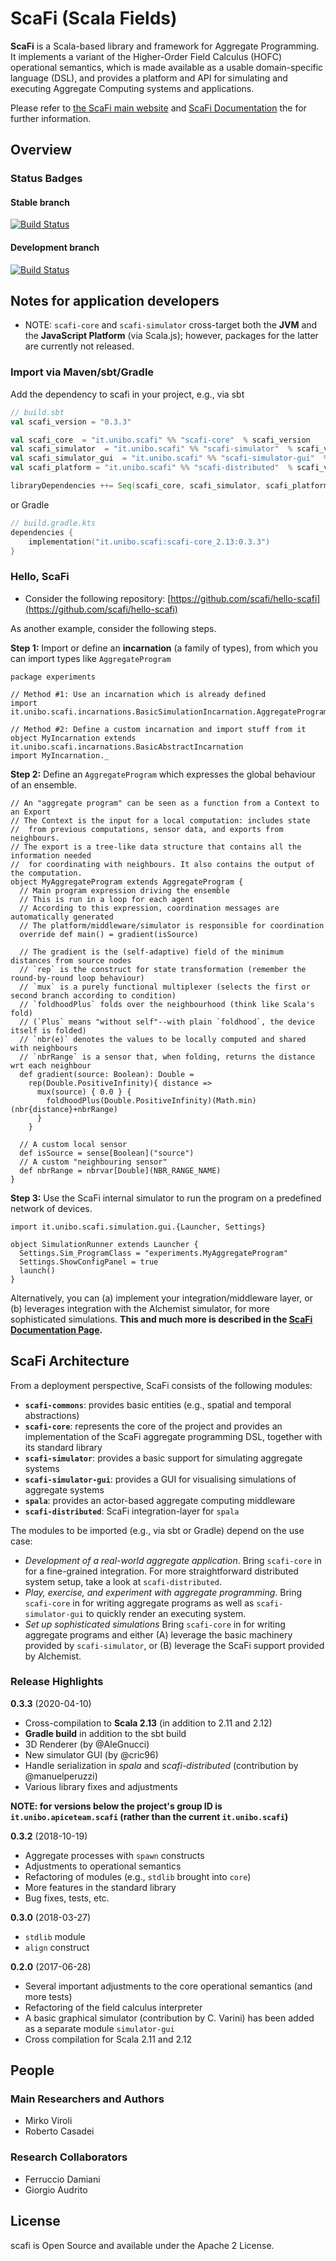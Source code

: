 # ScaFi (**Sca**la **Fi**elds) #

**ScaFi** is a Scala-based library and framework for Aggregate Programming.
It implements a variant of the Higher-Order Field Calculus (HOFC) operational semantics,
 which is made available as a usable domain-specific language (DSL),
and provides a platform and API for simulating and executing Aggregate Computing systems and applications.

Please refer to [the ScaFi main website](https://scafi.github.io/) 
 and [ScaFi Documentation](https://scafi.github.io/docs) the for further information.


## Overview

### Status Badges

#### Stable branch

[![Build Status](https://travis-ci.org/scafi/scafi.svg?branch=master)](https://travis-ci.org/scafi/scafi)

#### Development branch

[![Build Status](https://travis-ci.org/scafi/scafi.svg?branch=develop)](https://travis-ci.org/scafi/scafi)

## Notes for application developers

- NOTE: `scafi-core` and `scafi-simulator` cross-target both the **JVM** and the **JavaScript Platform** (via Scala.js); however, 
 packages for the latter are currently not released.

### Import via Maven/sbt/Gradle

Add the dependency to scafi in your project, e.g., via sbt

```scala
// build.sbt
val scafi_version = "0.3.3"

val scafi_core  = "it.unibo.scafi" %% "scafi-core"  % scafi_version
val scafi_simulator  = "it.unibo.scafi" %% "scafi-simulator"  % scafi_version
val scafi_simulator_gui  = "it.unibo.scafi" %% "scafi-simulator-gui"  % scafi_version
val scafi_platform = "it.unibo.scafi" %% "scafi-distributed"  % scafi_version

libraryDependencies ++= Seq(scafi_core, scafi_simulator, scafi_platform)
```

or Gradle

```kotlin
// build.gradle.kts
dependencies {
    implementation("it.unibo.scafi:scafi-core_2.13:0.3.3")
}
```

### Hello, ScaFi

* Consider the following repository: [https://github.com/scafi/hello-scafi](https://github.com/scafi/hello-scafi)

As another example, consider the following steps.

**Step 1:** Import or define an **incarnation** (a family of types),
from which you can import types like `AggregateProgram`
```
package experiments

// Method #1: Use an incarnation which is already defined
import it.unibo.scafi.incarnations.BasicSimulationIncarnation.AggregateProgram

// Method #2: Define a custom incarnation and import stuff from it
object MyIncarnation extends it.unibo.scafi.incarnations.BasicAbstractIncarnation
import MyIncarnation._
```

**Step 2:** Define an `AggregateProgram` which expresses the global behaviour of an ensemble.

```
// An "aggregate program" can be seen as a function from a Context to an Export
// The Context is the input for a local computation: includes state 
//  from previous computations, sensor data, and exports from neighbours.
// The export is a tree-like data structure that contains all the information needed
//  for coordinating with neighbours. It also contains the output of the computation.
object MyAggregateProgram extends AggregateProgram {
  // Main program expression driving the ensemble
  // This is run in a loop for each agent
  // According to this expression, coordination messages are automatically generated
  // The platform/middleware/simulator is responsible for coordination
  override def main() = gradient(isSource)

  // The gradient is the (self-adaptive) field of the minimum distances from source nodes
  // `rep` is the construct for state transformation (remember the round-by-round loop behaviour)
  // `mux` is a purely functional multiplexer (selects the first or second branch according to condition)
  // `foldhoodPlus` folds over the neighbourhood (think like Scala's fold)
  // (`Plus` means "without self"--with plain `foldhood`, the device itself is folded)
  // `nbr(e)` denotes the values to be locally computed and shared with neighbours
  // `nbrRange` is a sensor that, when folding, returns the distance wrt each neighbour
  def gradient(source: Boolean): Double =
    rep(Double.PositiveInfinity){ distance =>
      mux(source) { 0.0 } {
        foldhoodPlus(Double.PositiveInfinity)(Math.min)(nbr{distance}+nbrRange)
      }
    }

  // A custom local sensor
  def isSource = sense[Boolean]("source")
  // A custom "neighbouring sensor"
  def nbrRange = nbrvar[Double](NBR_RANGE_NAME)
}
```

**Step 3:** Use the ScaFi internal simulator to run the program on a predefined network of devices.

```
import it.unibo.scafi.simulation.gui.{Launcher, Settings}

object SimulationRunner extends Launcher {
  Settings.Sim_ProgramClass = "experiments.MyAggregateProgram"
  Settings.ShowConfigPanel = true
  launch()
}
```

Alternatively, you can (a) implement your integration/middleware layer,
or (b) leverages integration with the Alchemist simulator, for more
sophisticated simulations.
**This and much more is described in the [ScaFi Documentation Page](https://scafi.github.io/docs).**

## ScaFi Architecture

From a deployment perspective, ScaFi consists of the following modules:

* **`scafi-commons`**: provides basic entities (e.g., spatial and temporal abstractions)
* **`scafi-core`**: represents the core of the project and provides an implementation of the ScaFi aggregate programming DSL,
  together with its standard library
* **`scafi-simulator`**: provides a basic support for simulating aggregate systems
* **`scafi-simulator-gui`**: provides a GUI for visualising simulations of aggregate systems
* **`spala`**: provides an actor-based aggregate computing middleware
* **`scafi-distributed`**: ScaFi integration-layer for `spala`

The modules to be imported (e.g., via sbt or Gradle) depend on the use case:

* _Development of a real-world aggregate application_.
  Bring `scafi-core` in for a fine-grained integration. For more straightforward distributed system setup, take a look at `scafi-distributed`.
* _Play, exercise, and experiment with aggregate programming_.
  Bring `scafi-core` in for writing aggregate programs as well as `scafi-simulator-gui` to quickly render an executing system.
* _Set up sophisticated simulations_
  Bring `scafi-core` in for writing aggregate programs
  and either (A) leverage the basic machinery provided by `scafi-simulator`,
  or (B) leverage the ScaFi support provided by Alchemist.

### Release Highlights

**0.3.3** (2020-04-10)

* Cross-compilation to **Scala 2.13** (in addition to 2.11 and 2.12)
* **Gradle build** in addition to the sbt build
* 3D Renderer (by @AleGnucci)
* New simulator GUI (by @cric96)
* Handle serialization in *spala* and *scafi-distributed* (contribution by @manuelperuzzi)
* Various library fixes and adjustments

**NOTE: for versions below the project's group ID is `it.unibo.apiceteam.scafi` (rather than the current **`it.unibo.scafi`**)**

**0.3.2** (2018-10-19)

* Aggregate processes with `spawn` constructs
* Adjustments to operational semantics
* Refactoring of modules (e.g., `stdlib` brought into `core`)
* More features in the standard library
* Bug fixes, tests, etc.

**0.3.0** (2018-03-27)

* `stdlib` module
* `align` construct

**0.2.0** (2017-06-28)

* Several important adjustments to the core operational semantics (and more tests)
* Refactoring of the field calculus interpreter
* A basic graphical simulator (contribution by C. Varini) has been added as a separate module `simulator-gui`
* Cross compilation for Scala 2.11 and 2.12

## People

### Main Researchers and Authors

* Mirko Viroli
* Roberto Casadei

### Research Collaborators

* Ferruccio Damiani
* Giorgio Audrito


## License ##

scafi is Open Source and available under the Apache 2 License.
